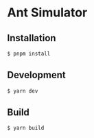 # Ant Simulator

## Installation

```bash
$ pnpm install
```

## Development

```bash
$ yarn dev
```

## Build

```bash
$ yarn build
```

